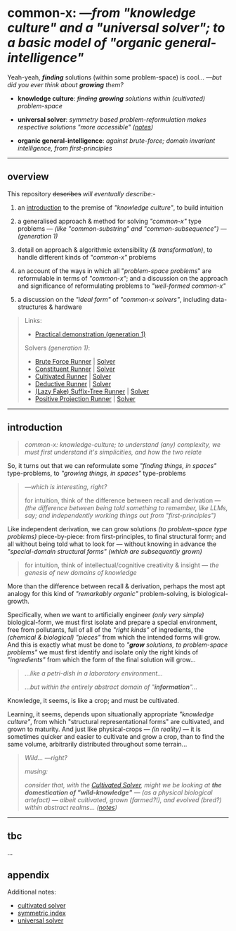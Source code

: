 # common-x: *—from "knowledge culture" and a "universal solver"; to a basic model of "organic general-intelligence"*

Yeah-yeah, ***finding*** solutions (within some problem-space) is cool... *—but did you ever think about **growing** them?*

-  **knowledge culture**:  *~~finding~~ **growing** solutions within (cultivated) problem-space*

- **universal solver**:  *symmetry based problem-reformulation makes respective solutions "more accessible" ([notes](./notes/universal%20solver.md))*

- **organic general-intelligence**:  *against brute-force; domain invariant intelligence, from first-principles*

---
## overview

This repository ~~describes~~ *will eventually describe*:-

1. an [introduction](#introduction) to the premise of *"knowledge culture"*, to build intuition

2. a generalised approach & method for solving *"common-x"* type problems — *(like "common-substring" and "common-subsequence")* — *(generation 1)*

3. detail on approach & algorithmic extensibility *(& transformation)*, to handle different kinds of *"common-x"* problems

4. an account of the ways in which all "*problem-space problems*" are reformulable in terms of *"common-x"*; and a discussion on the approach and significance of reformulating problems to *"well-formed common-x"*

5. a discussion on the *"ideal form"* of *"common-x solvers"*, including data-structures & hardware

> Links:
> - [Practical demonstration (generation 1)](./src/main.ts)
> 
> Solvers *(generation 1)*:
>  - [Brute Force Runner](./src/runners/bruteForceRunner.ts) | [Solver](./src/solvers/BruteForceSolver.ts)
>  - [Constituent Runner](./src/runners/constituientRunner.ts) | [Solver](./src/solvers/ConstituientSolver.ts)
>  - [Cultivated Runner](./src/runners/cultivatedRunner.ts) | [Solver](./src/solvers/CultivatedSolver.ts)
>  - [Deductive Runner](./src/runners/deductiveRunner.ts) | [Solver](./src/solvers/DeductiveResolver.ts)
>  - [(Lazy Fake) Suffix-Tree Runner](./src/runners/lazyFakeSuffixTreeRunner.ts) | [Solver](./src/solvers/LazyFakeSuffixTreeSolver.ts)
>  - [Positive Projection Runner](./src/runners/projectionSolver.ts) | [Solver](./src/solvers/ProjectionSolver.ts)

---

## introduction
> *common-x: knowledge-culture; to understand (any) complexity, we must first understand it's simplicities, and how the two relate*

So, it turns out that we can reformulate some *"finding things, in spaces"* type-problems, to *"growing things, in spaces"* type-problems

> *—which is interesting, right?*
> 
> for intuition, think of the difference between recall and derivation — *(the difference between being told something to remember, like LLMs, say; and independently working things out from "first-principles")*

Like independent derivation, we can grow solutions *(to problem-space type problems)* piece-by-piece: from first-principles, to final structural form; and all without being told what to look for — without knowing in advance the *"special-domain structural forms" (which are subsequently grown)*

> for intuition, think of intellectual/cognitive creativity & insight — *the genesis of new domains of knowledge*

More than the difference between recall & derivation, perhaps the most apt analogy for this kind of *"remarkably organic"* problem-solving, is biological-growth.

Specifically, when we want to artificially engineer *(only very simple)* biological-form, we must first isolate and prepare a special environment, free from pollutants, full of all of the *"right kinds"* of ingredients, the *(chemical & biological)* *"pieces"* from which the intended forms will grow. And this is exactly what must be done to *"**grow** solutions, to problem-space problems"* we must first identify and isolate only the right kinds of *"ingredients"* from which the form of the final solution will grow...

> *...like a petri-dish in a laboratory environment...*
> 
> *...but within the entirely abstract domain of "**information**"...*

Knowledge, it seems, is like a crop; and must be cultivated.

Learning, it seems, depends upon situationally appropriate *"knowledge culture"*, from which "structural representational forms" are cultivated, and grown to maturity. And just like physical-crops — *(in reality)* — it is sometimes quicker and easier to cultivate and grow a crop, than to find the same volume, arbitrarily distributed throughout some terrain...

> *Wild...* *—right?*
> 
> *musing:*
> 
> 	*consider that, with the [Cultivated Solver](./src/runners/cultivatedRunner.ts), might we be looking at **the domestication of "wild-knowledge"** — (as a physical biological artefact) — albeit cultivated, grown (farmed?!), and evolved (bred?) within abstract realms... ([notes](./notes/cultivated%20solver.md))*

---
## tbc

...


## appendix

Additional notes:
- [cultivated solver](./notes/cultivated%20solver.md)
- [symmetric index](./notes/symmetric%20index.md)
- [universal solver](./notes/universal%20solver.md)


